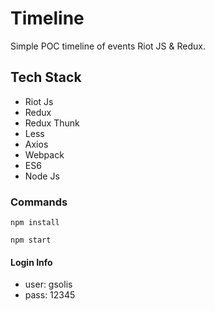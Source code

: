 # Timeline
Simple POC timeline of events Riot JS &amp; Redux.

## Tech Stack
* Riot Js
* Redux
* Redux Thunk
* Less
* Axios
* Webpack
* ES6
* Node Js

### Commands
`npm install`

`npm start`

#### Login Info
* user: gsolis
* pass: 12345
